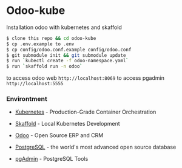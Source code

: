 # Odoo-kube
Installation odoo with kubernetes and skaffold

```sh
$ clone this repo && cd odoo-kube
$ cp .env.example to .env
$ cp config/odoo.conf.example config/odoo.conf
$ git submodule init && git submodule update
$ run `kubectl create -f odoo-namespace.yaml`
$ run `skaffold run -n odoo`
```

to access odoo web `http://localhost:8069`
to access pgadmin `http://localhost:5555`


### Environtment
* [Kubernetes] - Production-Grade Container Orchestration
* [Skaffold] - Local Kubernetes Development
* [Odoo] - Open Source ERP and CRM
* [PostgreSQL] - the world's most advanced open source database
* [pgAdmin] - PostgreSQL Tools

   
   [Skaffold]: <https://skaffold.dev/>
   [Kubernetes]: <https://kubernetes.io/>
   [Odoo]: <https://www.odoo.com/>
   [PostgreSQL]: <https://www.postgresql.org/>
   [pgAdmin]: <https://www.pgadmin.org/>

